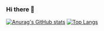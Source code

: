 ### Hi there 👋

<!--
**gamcho3/gamcho3** is a ✨ _special_ ✨ repository because its `README.md` (this file) appears on your GitHub profile.

Here are some ideas to get you started:

- 🔭 I’m currently working on ...
- 🌱 I’m currently learning ...
- 👯 I’m looking to collaborate on ...
- 🤔 I’m looking for help with ...
- 💬 Ask me about ...
- 📫 How to reach me: ...
- 😄 Pronouns: ...
- ⚡ Fun fact: ...
-->

[![Anurag's GitHub stats](https://github-readme-stats.vercel.app/api?username=gamcho3)](https://github.com/anuraghazra/github-readme-stats)
[![Top Langs](https://github-readme-stats.vercel.app/api/top-langs/?username=gamcho3)](https://github.com/anuraghazra/github-readme-stats)
